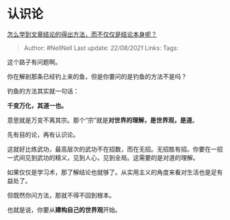 # 认识论
[怎么学到文章结论的得出方法，而不仅仅是结论本身呢？](https://www.zhihu.com/question/452351201/answer/1813110804)

> Author: #NellNell 
> Last update: *22/08/2021* 
> Links:
> Tags: 

这个路子有问题啊。

你在解剖那条已经钓上来的鱼，但是你要问的是钓鱼的方法不是吗？

钓鱼的方法其实就一句话：

**千变万化，其道一也。**

意思就是万变不离其宗。那个“宗”就是**对世界的理解，是世界观，是道**。

先有目的论，再有认识论。

这就好比练武功，最高层次的武功不在招数，而在无招。无招胜有招。你要在一招一式间见到武功的精义，见到人心，见到全局。这需要的是对道的理解。

如果仅仅是学习术，那了解结论也就够了。从实用主义的角度来看对生活也是足有益处了。

但既然你问方法，那就不得不回到根本。

也就是说，你要从**建构自己的世界观**开始。

  
  


